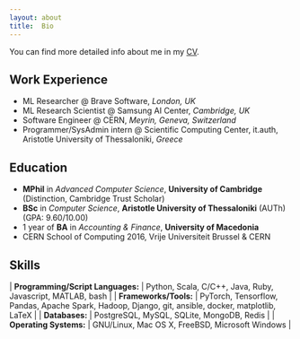 ```yaml
---
layout: about
title:  Bio
---
```


You can find more detailed info about me in my [CV](https://drive.google.com/file/d/1i5EPeGJgp3XvV_CsQfDgLoqbW0LlUdJX/view).

## Work Experience

* ML Researcher @ Brave Software, _London, UK_
* ML Research Scientist @ Samsung AI Center, _Cambridge, UK_
* Software Engineer @ CERN, _Meyrin, Geneva, Switzerland_
* Programmer/SysAdmin intern @ Scientific Computing Center, it.auth, Aristotle University of Thessaloniki, _Greece_

## Education

* **MPhil** in _Advanced Computer Science_, **University of Cambridge** (Distinction, Cambridge Trust Scholar)
* **BSc** in _Computer Science_, **Aristotle University of Thessaloniki** (AUTh) (GPA: 9.60/10.00)
* 1 year of **BA** in _Accounting & Finance_, **University of Macedonia**
* CERN School of Computing 2016, Vrije Universiteit Brussel & CERN

## Skills

| **Programming/Script Languages:** | Python, Scala, C/C++, Java, Ruby, Javascript, MATLAB, bash |
| **Frameworks/Tools:** | PyTorch, Tensorflow, Pandas, Apache Spark, Hadoop, Django, git, ansible, docker, matplotlib, LaTeX |
| **Databases:** | PostgreSQL, MySQL, SQLite, MongoDB, Redis |
| **Operating Systems:** | GNU/Linux, Mac OS X, FreeBSD, Microsoft Windows |